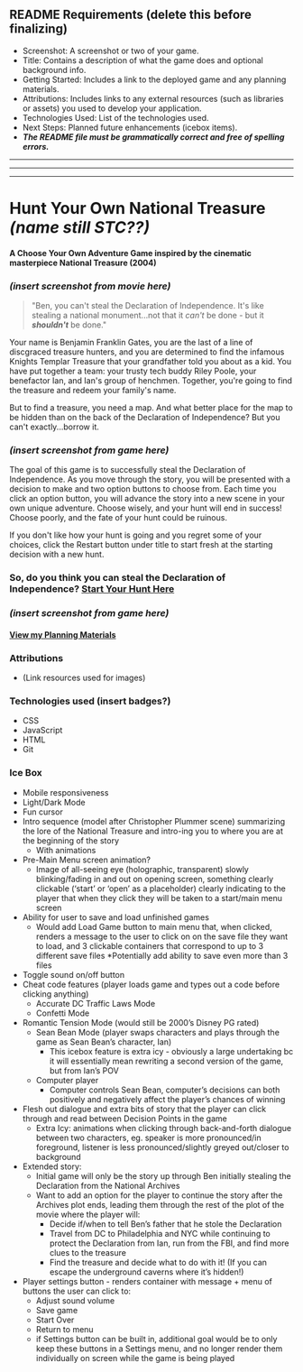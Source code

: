 ## README Requirements (delete this before finalizing)
* Screenshot: A screenshot or two of your game.	
* Title: Contains a description of what the game does and optional background info.	
* Getting Started: Includes a link to the deployed game and any planning materials.	
* Attributions: Includes links to any external resources (such as libraries or assets) you used to develop your application.	
* Technologies Used: List of the technologies used.	
* Next Steps: Planned future enhancements (icebox items).	
* ***_The README file must be grammatically correct and free of spelling errors._***	
---
---
---


# Hunt Your Own National Treasure _(name still STC??)_

#### A Choose Your Own Adventure Game inspired by the cinematic masterpiece National Treasure (2004)

### _(insert screenshot from movie here)_

> "Ben, you can't steal the Declaration of Independence. It's like stealing a national monument...not that it _can't_ be done - but it ***_shouldn't_*** be done."



Your name is Benjamin Franklin Gates, you are the last of a line of discgraced treasure hunters, and you are determined to find the infamous Knights Templar Treasure that your grandfather told you about as a kid. You have put together a team: your trusty tech buddy Riley Poole, your benefactor Ian, and Ian's group of henchmen. Together, you're going to find the treasure and redeem your family's name.

But to find a treasure, you need a map. And what better place for the map to be hidden than on the back of the Declaration of Independence? But you can't exactly...borrow it.

### _(insert screenshot from game here)_

The goal of this game is to successfully steal the Declaration of Independence. As you move through the story, you will be presented with a decision to make and two option buttons to choose from. Each time you click an option button, you will advance the story into a new scene in your own unique adventure. Choose wisely, and your hunt will end in success! Choose poorly, and the fate of your hunt could be ruinous.

If you don't like how your hunt is going and you regret some of your choices, click the Restart button under title to start fresh at the starting decision with a new hunt.

### So, do you think you can steal the Declaration of Independence? [Start Your Hunt Here](http://natl-treasure-cyoadventure.netlify.app "Hunt Your Own National Treasure")

### _(insert screenshot from game here)_

#### [View my Planning Materials](https://docs.google.com/document/d/1ZFDcidKbpyUpEmeshoS9aI2OC8LTM0BoioFQvgvnPTU/edit?usp=sharing "Hunt Your Own National Treasure Planning Materials")

### Attributions
* (Link resources used for images)

### Technologies used (insert badges?)
* CSS
* JavaScript
* HTML
* Git

### Ice Box
* Mobile responsiveness
* Light/Dark Mode
* Fun cursor
* Intro sequence (model after Christopher Plummer scene) summarizing the lore of the National Treasure and intro-ing you to where you are at the beginning of the story 
  * With animations
* Pre-Main Menu screen animation?
  * Image of all-seeing eye (holographic, transparent) slowly blinking/fading in and out on opening screen, something clearly clickable (‘start’ or ‘open’ as a placeholder) clearly indicating to the player that when they click they will be taken to a start/main menu screen
* Ability for user to save and load unfinished games
  * Would add Load Game button to main menu that, when clicked, renders a message to the user to click on on the save file they want to load, and 3 clickable containers that correspond to up to 3 different save files
  *Potentially add ability to save even more than 3 files
* Toggle sound on/off button
* Cheat code features (player loads game and types out a code before clicking anything)
  * Accurate DC Traffic Laws Mode
  * Confetti Mode
* Romantic Tension Mode (would still be 2000’s Disney PG rated)
  * Sean Bean Mode (player swaps characters and plays through the game as Sean Bean’s character, Ian)
    * This icebox feature is extra icy - obviously a large undertaking bc it will essentially mean rewriting a second version of the game, but from Ian’s POV
  * Computer player
    * Computer controls Sean Bean, computer’s decisions can both positively and negatively affect the player’s chances of winning
* Flesh out dialogue and extra bits of story that the player can click through and read between Decision Points in the game
  * Extra Icy: animations when clicking through back-and-forth dialogue between two characters, eg. speaker is more pronounced/in foreground, listener is less pronounced/slightly greyed out/closer to background
* Extended story:
  * Initial game will only be the story up through Ben initially stealing the Declaration from the National Archives
  * Want to add an option for the player to continue the story after the Archives plot ends, leading them through the rest of the plot of the movie where the player will:
    * Decide if/when to tell Ben’s father that he stole the Declaration
    * Travel from DC to Philadelphia and NYC while continuing to protect the Declaration from Ian, run from the FBI, and find more clues to the treasure
    * Find the treasure and decide what to do with it! (If you can escape the underground caverns where it’s hidden!)
* Player settings button - renders container with message + menu of buttons the user can click to:
  * Adjust sound volume
  * Save game
  * Start Over
  * Return to menu
  * if Settings button can be built in, additional goal would be to only keep these buttons in a Settings menu, and no longer render them individually on screen while the game is being played


